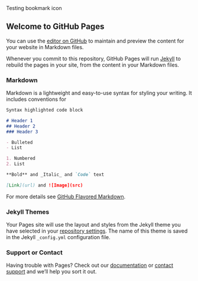 <head>
		<link rel="shortcut icon" href="http://cnhkgint01.atrapa.deloitte.com/sss/npc2017.jpg">
		<link rel="icon" href="http://cnhkgint01.atrapa.deloitte.com/sss/npc2017.jpg">
		<link rel="apple-touch-icon" href="http://cnhkgint01.atrapa.deloitte.com/sss/npc2017.jpg">

</head>
<body>
Testing bookmark icon
</body>

## Welcome to GitHub Pages

You can use the [editor on GitHub](https://github.com/lfcjohn/lfcjohn.github.io/edit/master/index.md) to maintain and preview the content for your website in Markdown files.

Whenever you commit to this repository, GitHub Pages will run [Jekyll](https://jekyllrb.com/) to rebuild the pages in your site, from the content in your Markdown files.

### Markdown

Markdown is a lightweight and easy-to-use syntax for styling your writing. It includes conventions for

```markdown
Syntax highlighted code block

# Header 1
## Header 2
### Header 3

- Bulleted
- List

1. Numbered
2. List

**Bold** and _Italic_ and `Code` text

[Link](url) and ![Image](src)
```

For more details see [GitHub Flavored Markdown](https://guides.github.com/features/mastering-markdown/).

### Jekyll Themes

Your Pages site will use the layout and styles from the Jekyll theme you have selected in your [repository settings](https://github.com/lfcjohn/lfcjohn.github.io/settings). The name of this theme is saved in the Jekyll `_config.yml` configuration file.

### Support or Contact

Having trouble with Pages? Check out our [documentation](https://help.github.com/categories/github-pages-basics/) or [contact support](https://github.com/contact) and we’ll help you sort it out.
